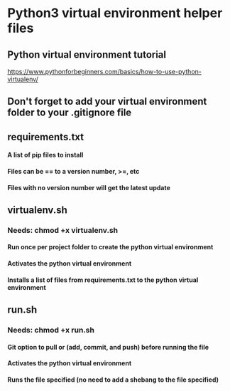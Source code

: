# Python3 virtual environment helper files
## Python virtual environment tutorial
https://www.pythonforbeginners.com/basics/how-to-use-python-virtualenv/
## Don't forget to add your virtual environment folder to your .gitignore file
## requirements.txt
#### A list of pip files to install
#### Files can be == to a version number, >=, etc
#### Files with no version number will get the latest update

## virtualenv.sh
### Needs: chmod +x virtualenv.sh
#### Run once per project folder to create the python virtual environment
#### Activates the python virtual environment
#### Installs a list of files from requirements.txt to the python virtual environment 

## run.sh
### Needs: chmod +x run.sh
#### Git option to pull or (add, commit, and push) before running the file
#### Activates the python virtual environment
#### Runs the file specified (no need to add a shebang to the file specified)
